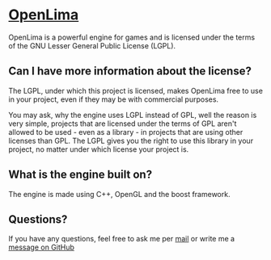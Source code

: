 [OpenLima](http://github.com/rynti/OpenLima)
===================================================

OpenLima is a powerful engine for games and is licensed under
the terms of the GNU Lesser General Public License (LGPL).


Can I have more information about the license?
----------------------

The LGPL, under which this project is licensed, makes OpenLima
free to use in your project, even if they may be with commercial
purposes.

You may ask, why the engine uses LGPL instead of GPL, well the
reason is very simple, projects that are licensed under the
terms of GPL aren't allowed to be used - even as a library - in
projects that are using other licenses than GPL. The LGPL gives
you the right to use this library in your project, no matter
under which license your project is.


What is the engine built on?
----------------------

The engine is made using C++, OpenGL and the boost framework.


Questions?
----------------------

If you have any questions, feel free to ask me per [mail](mailto:robert.boehm94@gmail.com)
or write me a [message on GitHub](https://github.com/inbox/new/rynti) 